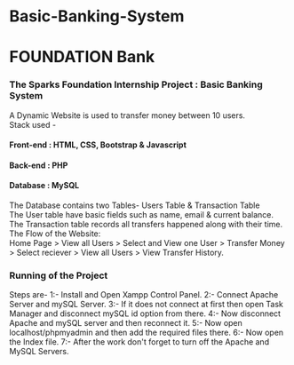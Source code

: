 # Basic-Banking-System

# FOUNDATION Bank
<h3>The Sparks Foundation Internship Project : Basic Banking System</h3>
A Dynamic Website is used to transfer money between 10 users.<br>
Stack used -
<h4>Front-end : HTML, CSS, Bootstrap &amp; Javascript</h4>
<h4>Back-end : PHP</h4>
<h4>Database : MySQL</h4>
The Database contains two Tables- Users Table &amp; Transaction Table <br>
The User table have basic fields such as name, email &amp; current balance. <br>
The Transaction table records all transfers happened along with their time. <br>
The Flow of the Website: <br>
Home Page > View all Users > Select and View one User > Transfer Money > Select reciever > View all Users > View Transfer History.<br>
 <h3>Running of the Project </h3>
 Steps are-
 1:- Install and Open Xampp Control Panel.
 2:- Connect Apache Server and mySQL Server.
 3:- If it does not connect at first then open Task Manager and disconnect mySQL id option from there.
 4:- Now disconnect Apache and mySQL server and then reconnect it.
 5:- Now open localhost/phpmyadmin and then add the required files there.
 6:- Now open the Index file.
 7:- After the work don't forget to turn off the Apache and MySQL Servers.
 
